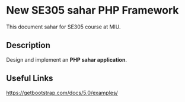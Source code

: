 # New SE305 sahar PHP Framework

This document sahar for SE305 course at MIU.

## Description

Design and implement an **PHP sahar application**.  

## Useful Links
https://getbootstrap.com/docs/5.0/examples/